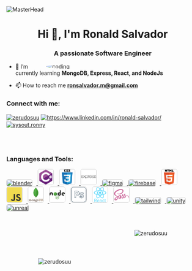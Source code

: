 
![MasterHead](https://i.pinimg.com/originals/40/bf/50/40bf5022f099e7030c11e17e50f4b3da.png)


<h1 align="center">Hi 👋, I'm Ronald Salvador</h1>
<h3 align="center">A passionate Software Engineer</h3>

<img align="right" alt="coding" width="400" src="https://i.pinimg.com/originals/54/e3/7d/54e37d8074ebcde1d96c77d7b2a7f310.gif" style="border-radius: 50%; object-fit: cover;" />





- 🌱 I’m currently learning **MongoDB, Express, React, and NodeJs**

- 📫 How to reach me **ronsalvador.m@gmail.com**

<h3 align="left">Connect with me:</h3>
<p align="left">
<a href="https://dev.to/zerudosuu" target="blank"><img align="center" src="https://raw.githubusercontent.com/rahuldkjain/github-profile-readme-generator/master/src/images/icons/Social/devto.svg" alt="zerudosuu" height="30" width="40" /></a>
<a href="https://linkedin.com/in/https://www.linkedin.com/in/ronald-salvador/" target="blank"><img align="center" src="https://raw.githubusercontent.com/rahuldkjain/github-profile-readme-generator/master/src/images/icons/Social/linked-in-alt.svg" alt="https://www.linkedin.com/in/ronald-salvador/" height="30" width="40" /></a>
<a href="https://fb.com/sysout.ronny" target="blank"><img align="center" src="https://raw.githubusercontent.com/rahuldkjain/github-profile-readme-generator/master/src/images/icons/Social/facebook.svg" alt="sysout.ronny" height="30" width="40" /></a>
</p>
<br/>
<br/>

<h3 align="left">Languages and Tools:</h3>
<p align="left"> 
 <a href="https://www.blender.org/" target="_blank" rel="noreferrer">
  <img src="https://download.blender.org/branding/community/blender_community_badge_white.svg" alt="blender" width="40" height="40" style="margin-right: 10px; border: 1px solid #ccc; border-radius: 5px;"/> </a> <a href="https://www.w3schools.com/cs/" target="_blank" rel="noreferrer"> 
   <img src="https://raw.githubusercontent.com/devicons/devicon/master/icons/csharp/csharp-original.svg" alt="csharp" width="40" height="40"style="margin-right: 10px; border: 1px solid #ccc; border-radius: 5px;"/> </a> <a href="https://www.w3schools.com/css/" target="_blank" rel="noreferrer">
    <img src="https://raw.githubusercontent.com/devicons/devicon/master/icons/css3/css3-original-wordmark.svg" alt="css3" width="40" height="40"style="margin-right: 10px; border: 1px solid #ccc; border-radius: 5px;"/> </a> <a href="https://expressjs.com" target="_blank" rel="noreferrer">
     <img src="https://raw.githubusercontent.com/devicons/devicon/master/icons/express/express-original-wordmark.svg" alt="express" width="40" height="40" style="margin-right: 10px; border: 1px solid #ccc; border-radius: 5px;"/> </a> <a href="https://www.figma.com/" target="_blank" rel="noreferrer">
     <img src="https://www.vectorlogo.zone/logos/figma/figma-icon.svg" alt="figma" width="40" height="40" style="margin-right: 10px; border: 1px solid #ccc; border-radius: 5px;"/> </a> <a href="https://firebase.google.com/" target="_blank" rel="noreferrer">
      <img src="https://www.vectorlogo.zone/logos/firebase/firebase-icon.svg" alt="firebase" width="40" height="40" style="margin-right: 10px; border: 1px solid #ccc; border-radius: 5px;"/> </a> <a href="https://www.w3.org/html/" target="_blank" rel="noreferrer">
       <img src="https://raw.githubusercontent.com/devicons/devicon/master/icons/html5/html5-original-wordmark.svg" alt="html5" width="40" height="40" style="margin-right: 10px; border: 1px solid #ccc; border-radius: 5px;"  /> </a> <a href="https://developer.mozilla.org/en-US/docs/Web/JavaScript" target="_blank" rel="noreferrer"> 
        <img src="https://raw.githubusercontent.com/devicons/devicon/master/icons/javascript/javascript-original.svg" alt="javascript" width="40" height="40" style="margin-right: 10px; border: 1px solid #ccc; border-radius: 5px;"/> </a> <a href="https://www.mongodb.com/" target="_blank" rel="noreferrer"> 
         <img src="https://raw.githubusercontent.com/devicons/devicon/master/icons/mongodb/mongodb-original-wordmark.svg" alt="mongodb" width="40" height="40" style="margin-right: 10px; border: 1px solid #ccc; border-radius: 5px;"/> </a> <a href="https://nodejs.org" target="_blank" rel="noreferrer">
          <img src="https://raw.githubusercontent.com/devicons/devicon/master/icons/nodejs/nodejs-original-wordmark.svg" alt="nodejs" width="40" height="40" style="margin-right: 10px; border: 1px solid #ccc; border-radius: 5px;"/> </a> <a href="https://www.photoshop.com/en" target="_blank" rel="noreferrer"> 
           <img src="https://raw.githubusercontent.com/devicons/devicon/master/icons/photoshop/photoshop-line.svg" alt="photoshop" width="40" height="40" style="margin-right: 10px; border: 1px solid #ccc; border-radius: 5px;"/> </a> <a href="https://reactjs.org/" target="_blank" rel="noreferrer">
           <img src="https://raw.githubusercontent.com/devicons/devicon/master/icons/react/react-original-wordmark.svg" alt="react" width="40" height="40" style="margin-right: 10px; border: 1px solid #ccc; border-radius: 5px;"/> </a> <a href="https://sass-lang.com" target="_blank" rel="noreferrer">
            <img src="https://raw.githubusercontent.com/devicons/devicon/master/icons/sass/sass-original.svg" alt="sass" width="40" height="40" style="margin-right: 10px; border: 1px solid #ccc; border-radius: 5px;"/> </a> <a href="https://tailwindcss.com/" target="_blank" rel="noreferrer">
             <img src="https://www.vectorlogo.zone/logos/tailwindcss/tailwindcss-icon.svg" alt="tailwind" width="40" height="40" style="margin-right: 10px; border: 1px solid #ccc; border-radius: 5px;"/> </a> <a href="https://unity.com/" target="_blank" rel="noreferrer"> 
              <img src="https://www.vectorlogo.zone/logos/unity3d/unity3d-icon.svg" alt="unity" width="40" height="40" style="margin-right: 10px; border: 1px solid #ccc; border-radius: 5px;"/> </a> <a href="https://unrealengine.com/" target="_blank" rel="noreferrer"> 
               <img src="https://raw.githubusercontent.com/kenangundogan/fontisto/036b7eca71aab1bef8e6a0518f7329f13ed62f6b/icons/svg/brand/unreal-engine.svg" alt="unreal" width="40" height="40" style="margin-right: 10px; border: 1px solid #ccc; border-radius: 5px;"/> </a> </p>
<br/>
<br/>

<div style="display: flex; justify-content: space-around; align-items: center;">
  <img src="https://github-readme-stats.vercel.app/api/top-langs?username=zerudosuu&show_icons=true&locale=en&layout=compact" alt="zerudosuu" style="max-height: 200px;" />
  <img src="https://github-readme-streak-stats.herokuapp.com/?user=zerudosuu&" alt="zerudosuu" style="height: 165px;" />
</div>
